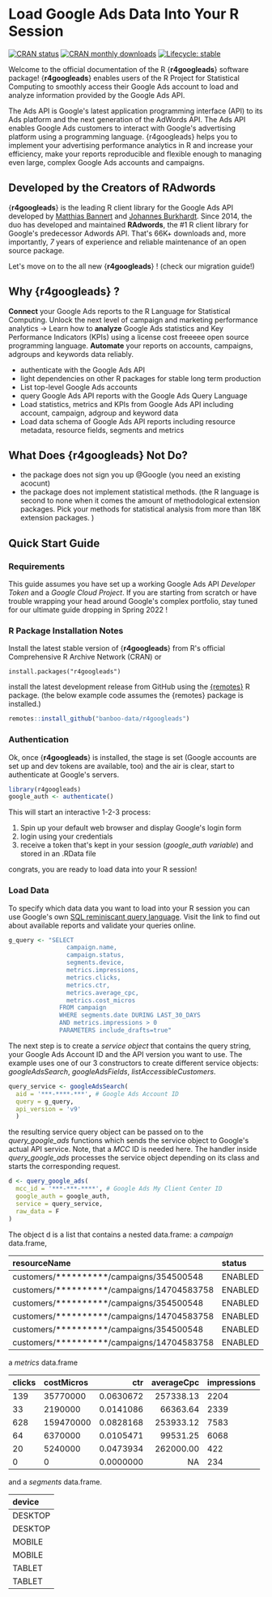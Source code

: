 Load Google Ads Data Into Your R Session
========================================

<!-- badges: start -->
[![CRAN status](https://www.r-pkg.org/badges/version/r4googleads)](https://CRAN.R-project.org/package=r4googleads)
[![CRAN monthly downloads](https://cranlogs.r-pkg.org/badges/r4googleads)](https://cran.r-project.org/package=r4googleads)
[![Lifecycle: stable](https://img.shields.io/badge/lifecycle-stable-brightgreen.svg)](https://lifecycle.r-lib.org/articles/stages.html#stable)
<!-- badges: end -->

Welcome to the official documentation of the R {**r4googleads**} software package!
{**r4googleads**} enables users of the R Project for Statistical Computing to smoothly access their Google Ads account to load and analyze information provided by the Google Ads API.

The Ads API is Google's latest application programming interface (API) to its Ads platform and the next generation of the AdWords API. The Ads API enables Google Ads customers to interact with Google's advertising platform using a programming language. {r4googleads} helps you to implement your advertising performance analytics in R and increase your efficiency, make your reports reproducible and flexible enough to managing even large, complex Google Ads accounts and campaigns.

## Developed by the Creators of RAdwords

{**r4googleads**} is the leading R client library for the Google Ads API developed by [Matthias Bannert](https://github.com/mbannert) and [Johannes Burkhardt](https://github.com/jburkhardt). Since 2014, the duo has developed and maintained **RAdwords**, the #1 R client library for Google's predecessor Adwords API. That's 66K+ downloads and, more importantly, *7* years of experience and reliable maintenance of an open source package. 

Let's move on to the all new {**r4googleads**} ! (check our migration guide!)

## Why {**r4googleads**} ? 

**Connect** your Google Ads reports to the R Language for Statistical Computing. Unlock the next level of campaign and marketing performance analytics -> Learn how to **analyze** Google Ads statistics and Key Performance Indicators (KPIs) using a license cost freeeee open source programming language. **Automate** your reports on accounts, campaigns, adgroups and keywords data reliably.

* authenticate with the Google Ads API
* light dependencies on other R packages for stable long term production 
* List top-level Google Ads accounts
* query Google Ads API reports with the Google Ads Query Language
* Load statistics, metrics and KPIs from Google Ads API including account, campaign, adgroup and keyword data
* Load data schema of Google Ads API reports including resource metadata, resource fields, segments and metrics

## What Does {**r4googleads**} Not Do? 

- the package does not sign you up @Google (you need an existing acocunt) 
- the package does not implement statistical methods. (the R language is second to none when it comes the amount of methodological extension packages. Pick your methods for statistical analysis from more than 18K extension packages. ) 

<!-- 
Add some link to our paid info content here (help with choice of methods statistical analysis)


-->


## Quick Start Guide

### Requirements 

This guide assumes you have set up a working Google Ads API *Developer Token* and a *Google Cloud Project*. 
If you are starting from scratch or have trouble wrapping your head around Google's complex portfolio, stay tuned for 
our ultimate guide dropping in Spring 2022 !

<!--
* Google Cloud Project (client ID, client secret)
* Google Ads MCC (my client center) account
* Google Ads API Developer Token

### Setup Google Cloud Project

How to setup a Google Cloud Project: [Google Cloud Project for Google Ads API](https://developers.google.com/google-ads/api/docs/first-call/oauth-cloud-project)

### Google Ads Developer Token

How to obtain a [Google Ads Developer Token](https://developers.google.com/google-ads/api/docs/first-call/dev-token)?


 -->


### R Package Installation Notes

Install the latest stable version of {**r4googleads**} from R's official Comprehensive R Archive Network (CRAN) or 

```r{eval=FALSE,message=FALSE, warning=FALSE}
install.packages("r4googleads")
```

install the latest development release from GitHub using the [{remotes}](https://cran.r-project.org/web/packages/remotes/index.html) R package. 
(the below example code assumes the {remotes} package is installed.)

```R
remotes::install_github("banboo-data/r4googleads")
```


### Authentication

Ok, once {**r4googleads**} is installed, the stage is set (Google accounts are set up and dev tokens are available, too) and the air is clear, start to authenticate at Google's servers. 

```R
library(r4googleads)
google_auth <- authenticate()
```

This will start an interactive 1-2-3 process:

1. Spin up your default web browser and display Google's login form
2. login using your credentials
3. receive a token that's kept in your session (*google_auth variable*) and stored in an .RData file 

congrats, you are ready to load data into your R session! 

### Load Data

To specify which data data you want to load into your R session you can use Google's own [SQL reminiscant query language](https://developers.google.com/google-ads/api/fields/v9/overview_query_builder). Visit the link to find out about available reports and validate your queries online.

```R
g_query <- "SELECT
                campaign.name, 
                campaign.status,
                segments.device, 
                metrics.impressions,
                metrics.clicks, 
                metrics.ctr,
                metrics.average_cpc, 
                metrics.cost_micros
              FROM campaign
              WHERE segments.date DURING LAST_30_DAYS
              AND metrics.impressions > 0
              PARAMETERS include_drafts=true"
```

The next step is to create a *service object* that contains the query string, your Google Ads Account ID and the API version
you want to use. The example uses one of our 3 constructors to create different service objects: *googleAdsSearch*, *googleAdsFields*,
*listAccessibleCustomers*. 

```R
query_service <- googleAdsSearch(
  aid = '***-****-***', # Google Ads Account ID
  query = g_query,
  api_version = 'v9'
  )
```

the resulting service query object can be passed on to the *query_google_ads* functions which sends the service object to Google's actual 
API service. Note, that a *MCC* ID is needed here. The handler inside *query_google_ads* processes the service object depending on its class and starts the corresponding request. 

```R
d <- query_google_ads(
  mcc_id = '***-***-****', # Google Ads My Client Center ID
  google_auth = google_auth,
  service = query_service,
  raw_data = F
)
```

The object d is a list that contains a nested data.frame: a *campaign* data.frame, 

<table>
 <thead>
  <tr>
   <th style="text-align:left;"> resourceName </th>
   <th style="text-align:left;"> status </th>
   <th style="text-align:left;"> name </th>
  </tr>
 </thead>
<tbody>
  <tr>
   <td style="text-align:left;"> customers/**********/campaigns/354500548 </td>
   <td style="text-align:left;"> ENABLED </td>
   <td style="text-align:left;"> Brands </td>
  </tr>
  <tr>
   <td style="text-align:left;"> customers/**********/campaigns/14704583758 </td>
   <td style="text-align:left;"> ENABLED </td>
   <td style="text-align:left;"> google_shopping_de </td>
  </tr>
  <tr>
   <td style="text-align:left;"> customers/**********/campaigns/354500548 </td>
   <td style="text-align:left;"> ENABLED </td>
   <td style="text-align:left;"> Brands </td>
  </tr>
  <tr>
   <td style="text-align:left;"> customers/**********/campaigns/14704583758 </td>
   <td style="text-align:left;"> ENABLED </td>
   <td style="text-align:left;"> google_shopping_de </td>
  </tr>
  <tr>
   <td style="text-align:left;"> customers/**********/campaigns/354500548 </td>
   <td style="text-align:left;"> ENABLED </td>
   <td style="text-align:left;"> Brands </td>
  </tr>
  <tr>
   <td style="text-align:left;"> customers/**********/campaigns/14704583758 </td>
   <td style="text-align:left;"> ENABLED </td>
   <td style="text-align:left;"> google_shopping_de </td>
  </tr>
</tbody>
</table>

a *metrics* data.frame

<table>
 <thead>
  <tr>
   <th style="text-align:left;"> clicks </th>
   <th style="text-align:left;"> costMicros </th>
   <th style="text-align:right;"> ctr </th>
   <th style="text-align:right;"> averageCpc </th>
   <th style="text-align:left;"> impressions </th>
  </tr>
 </thead>
<tbody>
  <tr>
   <td style="text-align:left;"> 139 </td>
   <td style="text-align:left;"> 35770000 </td>
   <td style="text-align:right;"> 0.0630672 </td>
   <td style="text-align:right;"> 257338.13 </td>
   <td style="text-align:left;"> 2204 </td>
  </tr>
  <tr>
   <td style="text-align:left;"> 33 </td>
   <td style="text-align:left;"> 2190000 </td>
   <td style="text-align:right;"> 0.0141086 </td>
   <td style="text-align:right;"> 66363.64 </td>
   <td style="text-align:left;"> 2339 </td>
  </tr>
  <tr>
   <td style="text-align:left;"> 628 </td>
   <td style="text-align:left;"> 159470000 </td>
   <td style="text-align:right;"> 0.0828168 </td>
   <td style="text-align:right;"> 253933.12 </td>
   <td style="text-align:left;"> 7583 </td>
  </tr>
  <tr>
   <td style="text-align:left;"> 64 </td>
   <td style="text-align:left;"> 6370000 </td>
   <td style="text-align:right;"> 0.0105471 </td>
   <td style="text-align:right;"> 99531.25 </td>
   <td style="text-align:left;"> 6068 </td>
  </tr>
  <tr>
   <td style="text-align:left;"> 20 </td>
   <td style="text-align:left;"> 5240000 </td>
   <td style="text-align:right;"> 0.0473934 </td>
   <td style="text-align:right;"> 262000.00 </td>
   <td style="text-align:left;"> 422 </td>
  </tr>
  <tr>
   <td style="text-align:left;"> 0 </td>
   <td style="text-align:left;"> 0 </td>
   <td style="text-align:right;"> 0.0000000 </td>
   <td style="text-align:right;"> NA </td>
   <td style="text-align:left;"> 234 </td>
  </tr>
</tbody>
</table>


and a *segments* data.frame.


<table>
 <thead>
  <tr>
   <th style="text-align:left;"> device </th>
  </tr>
 </thead>
<tbody>
  <tr>
   <td style="text-align:left;"> DESKTOP </td>
  </tr>
  <tr>
   <td style="text-align:left;"> DESKTOP </td>
  </tr>
  <tr>
   <td style="text-align:left;"> MOBILE </td>
  </tr>
  <tr>
   <td style="text-align:left;"> MOBILE </td>
  </tr>
  <tr>
   <td style="text-align:left;"> TABLET </td>
  </tr>
  <tr>
   <td style="text-align:left;"> TABLET </td>
  </tr>
</tbody>
</table>

















